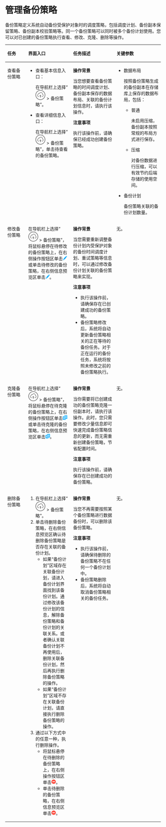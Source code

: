 # 管理备份策略<a name="cbr_03_0088"></a>

备份策略定义系统自动备份受保护对象时的调度策略，包括调度计划、备份副本保留策略、备份副本校验策略等。同一个备份策略可以同时被多个备份计划使用。您可以对已创建的备份策略执行查看、修改、克隆、删除等操作。

<a name="zh-cn_topic_0174986567_zh-cn_topic_0170955528_table25078879"></a>
<table><thead align="left"><tr id="zh-cn_topic_0174986567_zh-cn_topic_0170955528_row8221554"><th class="cellrowborder" valign="top" width="13.398660133986603%" id="mcps1.1.5.1.1"><p id="zh-cn_topic_0174986567_zh-cn_topic_0170955528_p61966128"><a name="zh-cn_topic_0174986567_zh-cn_topic_0170955528_p61966128"></a><a name="zh-cn_topic_0174986567_zh-cn_topic_0170955528_p61966128"></a>任务</p>
</th>
<th class="cellrowborder" valign="top" width="28.86711328867114%" id="mcps1.1.5.1.2"><p id="zh-cn_topic_0174986567_zh-cn_topic_0170955528_p53200475"><a name="zh-cn_topic_0174986567_zh-cn_topic_0170955528_p53200475"></a><a name="zh-cn_topic_0174986567_zh-cn_topic_0170955528_p53200475"></a>界面入口</p>
</th>
<th class="cellrowborder" valign="top" width="27.83721627837216%" id="mcps1.1.5.1.3"><p id="zh-cn_topic_0174986567_zh-cn_topic_0170955528_p14271194"><a name="zh-cn_topic_0174986567_zh-cn_topic_0170955528_p14271194"></a><a name="zh-cn_topic_0174986567_zh-cn_topic_0170955528_p14271194"></a>任务描述</p>
</th>
<th class="cellrowborder" valign="top" width="29.897010298970102%" id="mcps1.1.5.1.4"><p id="zh-cn_topic_0174986567_zh-cn_topic_0170955528_p15116054"><a name="zh-cn_topic_0174986567_zh-cn_topic_0170955528_p15116054"></a><a name="zh-cn_topic_0174986567_zh-cn_topic_0170955528_p15116054"></a>关键参数</p>
</th>
</tr>
</thead>
<tbody><tr id="zh-cn_topic_0174986567_zh-cn_topic_0170955528_row16440822"><td class="cellrowborder" valign="top" width="13.398660133986603%" headers="mcps1.1.5.1.1 "><p id="zh-cn_topic_0174986567_zh-cn_topic_0170955528_p56638178"><a name="zh-cn_topic_0174986567_zh-cn_topic_0170955528_p56638178"></a><a name="zh-cn_topic_0174986567_zh-cn_topic_0170955528_p56638178"></a>查看备份策略</p>
</td>
<td class="cellrowborder" valign="top" width="28.86711328867114%" headers="mcps1.1.5.1.2 "><a name="zh-cn_topic_0174986567_zh-cn_topic_0170955528_ul24289731"></a><a name="zh-cn_topic_0174986567_zh-cn_topic_0170955528_ul24289731"></a><ul id="zh-cn_topic_0174986567_zh-cn_topic_0170955528_ul24289731"><li>查看基本信息入口：<p id="zh-cn_topic_0174986567_zh-cn_topic_0170955528_p21311233"><a name="zh-cn_topic_0174986567_zh-cn_topic_0170955528_p21311233"></a><a name="zh-cn_topic_0174986567_zh-cn_topic_0170955528_p21311233"></a>在导航栏上选择“<a name="zh-cn_topic_0174986567_zh-cn_topic_0170955528_image57583374"></a><a name="zh-cn_topic_0174986567_zh-cn_topic_0170955528_image57583374"></a><span><img id="zh-cn_topic_0174986567_zh-cn_topic_0170955528_image57583374" src="figures/icon-upload-4.png"></span> &gt; 备份策略”。</p>
</li><li>查看详细信息入口：<p id="zh-cn_topic_0174986567_zh-cn_topic_0170955528_p33741730"><a name="zh-cn_topic_0174986567_zh-cn_topic_0170955528_p33741730"></a><a name="zh-cn_topic_0174986567_zh-cn_topic_0170955528_p33741730"></a>在导航栏上选择“<a name="zh-cn_topic_0174986567_zh-cn_topic_0170955528_image35240114"></a><a name="zh-cn_topic_0174986567_zh-cn_topic_0170955528_image35240114"></a><span><img id="zh-cn_topic_0174986567_zh-cn_topic_0170955528_image35240114" src="figures/icon-upload-4.png"></span> &gt; 备份策略”，单击待查看的备份策略。</p>
</li></ul>
</td>
<td class="cellrowborder" valign="top" width="27.83721627837216%" headers="mcps1.1.5.1.3 "><p id="zh-cn_topic_0174986567_zh-cn_topic_0170955528_p35876981"><a name="zh-cn_topic_0174986567_zh-cn_topic_0170955528_p35876981"></a><a name="zh-cn_topic_0174986567_zh-cn_topic_0170955528_p35876981"></a><strong id="zh-cn_topic_0174986567_zh-cn_topic_0170955528_b54457378"><a name="zh-cn_topic_0174986567_zh-cn_topic_0170955528_b54457378"></a><a name="zh-cn_topic_0174986567_zh-cn_topic_0170955528_b54457378"></a>操作背景</strong></p>
<p id="zh-cn_topic_0174986567_zh-cn_topic_0170955528_p20354357"><a name="zh-cn_topic_0174986567_zh-cn_topic_0170955528_p20354357"></a><a name="zh-cn_topic_0174986567_zh-cn_topic_0170955528_p20354357"></a>当您想要查看备份策略的时间调度计划、备份<span id="zh-cn_topic_0174986567_zh-cn_topic_0170955528_ph1670032991916"><a name="zh-cn_topic_0174986567_zh-cn_topic_0170955528_ph1670032991916"></a><a name="zh-cn_topic_0174986567_zh-cn_topic_0170955528_ph1670032991916"></a>副本</span>保存的数据布局、关联的备份计划信息时，请执行该操作。</p>
<p id="zh-cn_topic_0174986567_zh-cn_topic_0170955528_p48971487"><a name="zh-cn_topic_0174986567_zh-cn_topic_0170955528_p48971487"></a><a name="zh-cn_topic_0174986567_zh-cn_topic_0170955528_p48971487"></a><strong id="zh-cn_topic_0174986567_zh-cn_topic_0170955528_b38090201"><a name="zh-cn_topic_0174986567_zh-cn_topic_0170955528_b38090201"></a><a name="zh-cn_topic_0174986567_zh-cn_topic_0170955528_b38090201"></a>注意事项</strong></p>
<p id="zh-cn_topic_0174986567_zh-cn_topic_0170955528_p7267492"><a name="zh-cn_topic_0174986567_zh-cn_topic_0170955528_p7267492"></a><a name="zh-cn_topic_0174986567_zh-cn_topic_0170955528_p7267492"></a>执行该操作前，请确保已经成功创建备份策略。</p>
</td>
<td class="cellrowborder" valign="top" width="29.897010298970102%" headers="mcps1.1.5.1.4 "><a name="zh-cn_topic_0174986567_zh-cn_topic_0170955528_ul51795994"></a><a name="zh-cn_topic_0174986567_zh-cn_topic_0170955528_ul51795994"></a><ul id="zh-cn_topic_0174986567_zh-cn_topic_0170955528_ul51795994"><li>数据布局<p id="zh-cn_topic_0174986567_zh-cn_topic_0170955528_p34725992"><a name="zh-cn_topic_0174986567_zh-cn_topic_0170955528_p34725992"></a><a name="zh-cn_topic_0174986567_zh-cn_topic_0170955528_p34725992"></a>按照备份策略生成的<span id="zh-cn_topic_0174986567_zh-cn_topic_0170955528_ph6210163911196"><a name="zh-cn_topic_0174986567_zh-cn_topic_0170955528_ph6210163911196"></a><a name="zh-cn_topic_0174986567_zh-cn_topic_0170955528_ph6210163911196"></a>备份副本</span>在存储库上保存的数据布局，包括：</p>
<a name="zh-cn_topic_0174986567_zh-cn_topic_0170955528_ul44098480"></a><a name="zh-cn_topic_0174986567_zh-cn_topic_0170955528_ul44098480"></a><ul id="zh-cn_topic_0174986567_zh-cn_topic_0170955528_ul44098480"><li>普通<p id="zh-cn_topic_0174986567_zh-cn_topic_0170955528_p15207159"><a name="zh-cn_topic_0174986567_zh-cn_topic_0170955528_p15207159"></a><a name="zh-cn_topic_0174986567_zh-cn_topic_0170955528_p15207159"></a>未启用压缩，<span id="zh-cn_topic_0174986567_zh-cn_topic_0170955528_ph054014151914"><a name="zh-cn_topic_0174986567_zh-cn_topic_0170955528_ph054014151914"></a><a name="zh-cn_topic_0174986567_zh-cn_topic_0170955528_ph054014151914"></a>备份副本</span>按照常规的布局方式进行保存。</p>
</li><li>压缩<p id="zh-cn_topic_0174986567_zh-cn_topic_0170955528_p50398512"><a name="zh-cn_topic_0174986567_zh-cn_topic_0170955528_p50398512"></a><a name="zh-cn_topic_0174986567_zh-cn_topic_0170955528_p50398512"></a>对备份数据进行压缩，可以有效节约后端存储的使用空间。</p>
</li></ul>
</li><li>备份计划<p id="zh-cn_topic_0174986567_zh-cn_topic_0170955528_p55747700"><a name="zh-cn_topic_0174986567_zh-cn_topic_0170955528_p55747700"></a><a name="zh-cn_topic_0174986567_zh-cn_topic_0170955528_p55747700"></a>备份策略关联的备份计划数量。</p>
</li></ul>
</td>
</tr>
<tr id="zh-cn_topic_0174986567_zh-cn_topic_0170955528_row31967256"><td class="cellrowborder" valign="top" width="13.398660133986603%" headers="mcps1.1.5.1.1 "><p id="zh-cn_topic_0174986567_zh-cn_topic_0170955528_p39210945"><a name="zh-cn_topic_0174986567_zh-cn_topic_0170955528_p39210945"></a><a name="zh-cn_topic_0174986567_zh-cn_topic_0170955528_p39210945"></a>修改备份策略</p>
</td>
<td class="cellrowborder" valign="top" width="28.86711328867114%" headers="mcps1.1.5.1.2 "><p id="zh-cn_topic_0174986567_zh-cn_topic_0170955528_p21970011"><a name="zh-cn_topic_0174986567_zh-cn_topic_0170955528_p21970011"></a><a name="zh-cn_topic_0174986567_zh-cn_topic_0170955528_p21970011"></a>在导航栏上选择“<a name="zh-cn_topic_0174986567_zh-cn_topic_0170955528_image63512378"></a><a name="zh-cn_topic_0174986567_zh-cn_topic_0170955528_image63512378"></a><span><img id="zh-cn_topic_0174986567_zh-cn_topic_0170955528_image63512378" src="figures/icon-upload-4.png"></span> &gt; 备份策略”，将鼠标悬停在待修改的备份策略上，在右侧操作按钮区单击<a name="zh-cn_topic_0174986567_zh-cn_topic_0170955528_image34740494"></a><a name="zh-cn_topic_0174986567_zh-cn_topic_0170955528_image34740494"></a><span><img id="zh-cn_topic_0174986567_zh-cn_topic_0170955528_image34740494" src="figures/icon-edit1-5.png"></span>或单击待修改的备份策略，在右侧信息预览区单击<a name="zh-cn_topic_0174986567_zh-cn_topic_0170955528_image44228992"></a><a name="zh-cn_topic_0174986567_zh-cn_topic_0170955528_image44228992"></a><span><img id="zh-cn_topic_0174986567_zh-cn_topic_0170955528_image44228992" src="figures/icon-edit1-5.png"></span>。</p>
</td>
<td class="cellrowborder" valign="top" width="27.83721627837216%" headers="mcps1.1.5.1.3 "><p id="zh-cn_topic_0174986567_zh-cn_topic_0170955528_p25778570"><a name="zh-cn_topic_0174986567_zh-cn_topic_0170955528_p25778570"></a><a name="zh-cn_topic_0174986567_zh-cn_topic_0170955528_p25778570"></a><strong id="zh-cn_topic_0174986567_zh-cn_topic_0170955528_b30680540"><a name="zh-cn_topic_0174986567_zh-cn_topic_0170955528_b30680540"></a><a name="zh-cn_topic_0174986567_zh-cn_topic_0170955528_b30680540"></a>操作背景</strong></p>
<p id="zh-cn_topic_0174986567_zh-cn_topic_0170955528_p7689408"><a name="zh-cn_topic_0174986567_zh-cn_topic_0170955528_p7689408"></a><a name="zh-cn_topic_0174986567_zh-cn_topic_0170955528_p7689408"></a>当您需要重新调整备份计划内受保护对象的备份时间调度计划、重试策略等信息时，可以通过修改备份计划关联的备份策略来实现。</p>
<p id="zh-cn_topic_0174986567_zh-cn_topic_0170955528_p2095816"><a name="zh-cn_topic_0174986567_zh-cn_topic_0170955528_p2095816"></a><a name="zh-cn_topic_0174986567_zh-cn_topic_0170955528_p2095816"></a><strong id="zh-cn_topic_0174986567_zh-cn_topic_0170955528_b18862348"><a name="zh-cn_topic_0174986567_zh-cn_topic_0170955528_b18862348"></a><a name="zh-cn_topic_0174986567_zh-cn_topic_0170955528_b18862348"></a>注意事项</strong></p>
<a name="zh-cn_topic_0174986567_zh-cn_topic_0170955528_ul35543404"></a><a name="zh-cn_topic_0174986567_zh-cn_topic_0170955528_ul35543404"></a><ul id="zh-cn_topic_0174986567_zh-cn_topic_0170955528_ul35543404"><li>执行该操作前，请确保存在已创建成功的备份策略。</li><li>备份策略修改后，系统将自动更新备份策略相关的正在等待的备份任务。对于正在运行的备份任务，系统将按照未修改之前的备份策略执行。</li></ul>
</td>
<td class="cellrowborder" valign="top" width="29.897010298970102%" headers="mcps1.1.5.1.4 "><p id="zh-cn_topic_0174986567_zh-cn_topic_0170955528_p64085759"><a name="zh-cn_topic_0174986567_zh-cn_topic_0170955528_p64085759"></a><a name="zh-cn_topic_0174986567_zh-cn_topic_0170955528_p64085759"></a>无。</p>
</td>
</tr>
<tr id="zh-cn_topic_0174986567_zh-cn_topic_0170955528_row39900920"><td class="cellrowborder" valign="top" width="13.398660133986603%" headers="mcps1.1.5.1.1 "><p id="zh-cn_topic_0174986567_zh-cn_topic_0170955528_p10749093"><a name="zh-cn_topic_0174986567_zh-cn_topic_0170955528_p10749093"></a><a name="zh-cn_topic_0174986567_zh-cn_topic_0170955528_p10749093"></a>克隆备份策略</p>
</td>
<td class="cellrowborder" valign="top" width="28.86711328867114%" headers="mcps1.1.5.1.2 "><p id="zh-cn_topic_0174986567_zh-cn_topic_0170955528_p65370223"><a name="zh-cn_topic_0174986567_zh-cn_topic_0170955528_p65370223"></a><a name="zh-cn_topic_0174986567_zh-cn_topic_0170955528_p65370223"></a>在导航栏上选择“<a name="zh-cn_topic_0174986567_zh-cn_topic_0170955528_image51461098"></a><a name="zh-cn_topic_0174986567_zh-cn_topic_0170955528_image51461098"></a><span><img id="zh-cn_topic_0174986567_zh-cn_topic_0170955528_image51461098" src="figures/icon-upload-4.png"></span> &gt; 备份策略”，将鼠标悬停在待克隆的备份策略上，在右侧操作按钮区单击<a name="zh-cn_topic_0174986567_zh-cn_topic_0170955528_image60496701"></a><a name="zh-cn_topic_0174986567_zh-cn_topic_0170955528_image60496701"></a><span><img id="zh-cn_topic_0174986567_zh-cn_topic_0170955528_image60496701" src="figures/icon-copy-6.png"></span>或单击待克隆的备份策略，在右侧信息预览区单击<a name="zh-cn_topic_0174986567_zh-cn_topic_0170955528_image7599401"></a><a name="zh-cn_topic_0174986567_zh-cn_topic_0170955528_image7599401"></a><span><img id="zh-cn_topic_0174986567_zh-cn_topic_0170955528_image7599401" src="figures/icon-copy-6.png"></span>。</p>
</td>
<td class="cellrowborder" valign="top" width="27.83721627837216%" headers="mcps1.1.5.1.3 "><p id="zh-cn_topic_0174986567_zh-cn_topic_0170955528_p11571769"><a name="zh-cn_topic_0174986567_zh-cn_topic_0170955528_p11571769"></a><a name="zh-cn_topic_0174986567_zh-cn_topic_0170955528_p11571769"></a><strong id="zh-cn_topic_0174986567_zh-cn_topic_0170955528_b37037063"><a name="zh-cn_topic_0174986567_zh-cn_topic_0170955528_b37037063"></a><a name="zh-cn_topic_0174986567_zh-cn_topic_0170955528_b37037063"></a>操作背景</strong></p>
<p id="zh-cn_topic_0174986567_zh-cn_topic_0170955528_p64898114"><a name="zh-cn_topic_0174986567_zh-cn_topic_0170955528_p64898114"></a><a name="zh-cn_topic_0174986567_zh-cn_topic_0170955528_p64898114"></a>当你需要将已创建成功的备份策略克隆一份副本时，请执行该操作。此时，您只需要修改少量信息即可快速完成备份策略信息的更新，而无需重新创建备份策略，节省配置时间。</p>
<p id="zh-cn_topic_0174986567_zh-cn_topic_0170955528_p47212115"><a name="zh-cn_topic_0174986567_zh-cn_topic_0170955528_p47212115"></a><a name="zh-cn_topic_0174986567_zh-cn_topic_0170955528_p47212115"></a><strong id="zh-cn_topic_0174986567_zh-cn_topic_0170955528_b22255851"><a name="zh-cn_topic_0174986567_zh-cn_topic_0170955528_b22255851"></a><a name="zh-cn_topic_0174986567_zh-cn_topic_0170955528_b22255851"></a>注意事项</strong></p>
<p id="zh-cn_topic_0174986567_zh-cn_topic_0170955528_p66084931"><a name="zh-cn_topic_0174986567_zh-cn_topic_0170955528_p66084931"></a><a name="zh-cn_topic_0174986567_zh-cn_topic_0170955528_p66084931"></a>执行该操作前，请确保存在已创建成功的备份策略。</p>
</td>
<td class="cellrowborder" valign="top" width="29.897010298970102%" headers="mcps1.1.5.1.4 "><p id="zh-cn_topic_0174986567_zh-cn_topic_0170955528_p51279167"><a name="zh-cn_topic_0174986567_zh-cn_topic_0170955528_p51279167"></a><a name="zh-cn_topic_0174986567_zh-cn_topic_0170955528_p51279167"></a>无。</p>
</td>
</tr>
<tr id="zh-cn_topic_0174986567_zh-cn_topic_0170955528_row58859326"><td class="cellrowborder" valign="top" width="13.398660133986603%" headers="mcps1.1.5.1.1 "><p id="zh-cn_topic_0174986567_zh-cn_topic_0170955528_p2876088"><a name="zh-cn_topic_0174986567_zh-cn_topic_0170955528_p2876088"></a><a name="zh-cn_topic_0174986567_zh-cn_topic_0170955528_p2876088"></a>删除备份策略</p>
</td>
<td class="cellrowborder" valign="top" width="28.86711328867114%" headers="mcps1.1.5.1.2 "><a name="zh-cn_topic_0174986567_zh-cn_topic_0170955528_ol31636595"></a><a name="zh-cn_topic_0174986567_zh-cn_topic_0170955528_ol31636595"></a><ol id="zh-cn_topic_0174986567_zh-cn_topic_0170955528_ol31636595"><li>在导航栏上选择“<a name="zh-cn_topic_0174986567_zh-cn_topic_0170955528_image12427415"></a><a name="zh-cn_topic_0174986567_zh-cn_topic_0170955528_image12427415"></a><span><img id="zh-cn_topic_0174986567_zh-cn_topic_0170955528_image12427415" src="figures/icon-upload-4.png"></span> &gt; 备份策略”。</li><li>单击待删除备份策略，在右侧信息预览区确认待删除备份策略是否存在关联的备份计划。<a name="zh-cn_topic_0174986567_zh-cn_topic_0170955528_ul67096522"></a><a name="zh-cn_topic_0174986567_zh-cn_topic_0170955528_ul67096522"></a><ul class="subitemlist" id="zh-cn_topic_0174986567_zh-cn_topic_0170955528_ul67096522"><li>如果“备份计划”区域存在关联备份计划，请进入备份计划界面找到该备份计划。通过修改该备份计划的信息，解除备份策略和备份计划的关联关系。或者确认关联备份计划不再使用后，删除关联备份计划，然后再执行删除备份策略的操作。</li><li>如果“备份计划”区域不存在关联备份计划，请直接执行删除备份策略的操作。</li></ul>
</li><li>通过以下方式中的任意一种，执行删除操作。<a name="zh-cn_topic_0174986567_zh-cn_topic_0170955528_ul53248132"></a><a name="zh-cn_topic_0174986567_zh-cn_topic_0170955528_ul53248132"></a><ul id="zh-cn_topic_0174986567_zh-cn_topic_0170955528_ul53248132"><li>将鼠标悬停在待删除的备份策略上，在右侧操作按钮区单击<a name="zh-cn_topic_0174986567_zh-cn_topic_0170955528_image18131417"></a><a name="zh-cn_topic_0174986567_zh-cn_topic_0170955528_image18131417"></a><span><img id="zh-cn_topic_0174986567_zh-cn_topic_0170955528_image18131417" src="figures/icon-delete1-7.png"></span>。</li><li>单击待删除的备份策略，在右侧信息预览区单击<a name="zh-cn_topic_0174986567_zh-cn_topic_0170955528_image59358687"></a><a name="zh-cn_topic_0174986567_zh-cn_topic_0170955528_image59358687"></a><span><img id="zh-cn_topic_0174986567_zh-cn_topic_0170955528_image59358687" src="figures/icon-delete1-7.png"></span>。</li></ul>
</li></ol>
</td>
<td class="cellrowborder" valign="top" width="27.83721627837216%" headers="mcps1.1.5.1.3 "><p id="zh-cn_topic_0174986567_zh-cn_topic_0170955528_p43324349"><a name="zh-cn_topic_0174986567_zh-cn_topic_0170955528_p43324349"></a><a name="zh-cn_topic_0174986567_zh-cn_topic_0170955528_p43324349"></a><strong id="zh-cn_topic_0174986567_zh-cn_topic_0170955528_b54374829"><a name="zh-cn_topic_0174986567_zh-cn_topic_0170955528_b54374829"></a><a name="zh-cn_topic_0174986567_zh-cn_topic_0170955528_b54374829"></a>操作背景</strong></p>
<p id="zh-cn_topic_0174986567_zh-cn_topic_0170955528_p19611420"><a name="zh-cn_topic_0174986567_zh-cn_topic_0170955528_p19611420"></a><a name="zh-cn_topic_0174986567_zh-cn_topic_0170955528_p19611420"></a>当您不再需要按照某个备份策略进行数据备份时，可以删除该备份策略。</p>
<p id="zh-cn_topic_0174986567_zh-cn_topic_0170955528_p42285060"><a name="zh-cn_topic_0174986567_zh-cn_topic_0170955528_p42285060"></a><a name="zh-cn_topic_0174986567_zh-cn_topic_0170955528_p42285060"></a><strong id="zh-cn_topic_0174986567_zh-cn_topic_0170955528_b45021220"><a name="zh-cn_topic_0174986567_zh-cn_topic_0170955528_b45021220"></a><a name="zh-cn_topic_0174986567_zh-cn_topic_0170955528_b45021220"></a>注意事项</strong></p>
<a name="zh-cn_topic_0174986567_zh-cn_topic_0170955528_ul2537798"></a><a name="zh-cn_topic_0174986567_zh-cn_topic_0170955528_ul2537798"></a><ul id="zh-cn_topic_0174986567_zh-cn_topic_0170955528_ul2537798"><li>执行该操作前，请确保待删除的备份策略不在任何一个备份计划中。</li><li>备份策略删除后，系统将自动取消备份策略相关的备份任务。</li></ul>
</td>
<td class="cellrowborder" valign="top" width="29.897010298970102%" headers="mcps1.1.5.1.4 "><p id="zh-cn_topic_0174986567_zh-cn_topic_0170955528_p7498929"><a name="zh-cn_topic_0174986567_zh-cn_topic_0170955528_p7498929"></a><a name="zh-cn_topic_0174986567_zh-cn_topic_0170955528_p7498929"></a>无。</p>
</td>
</tr>
</tbody>
</table>

